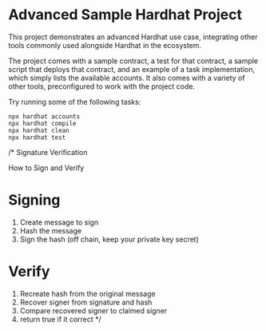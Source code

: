 # Advanced Sample Hardhat Project

This project demonstrates an advanced Hardhat use case, integrating other tools commonly used alongside Hardhat in the ecosystem.

The project comes with a sample contract, a test for that contract, a sample script that deploys that contract, and an example of a task implementation, which simply lists the available accounts. It also comes with a variety of other tools, preconfigured to work with the project code.

Try running some of the following tasks:

```shell
npx hardhat accounts
npx hardhat compile
npx hardhat clean
npx hardhat test
```

/* Signature Verification

How to Sign and Verify
# Signing
1. Create message to sign
2. Hash the message
3. Sign the hash (off chain, keep your private key secret)

# Verify
1. Recreate hash from the original message
2. Recover signer from signature and hash
3. Compare recovered signer to claimed signer
4. return true if it correct 
*/

